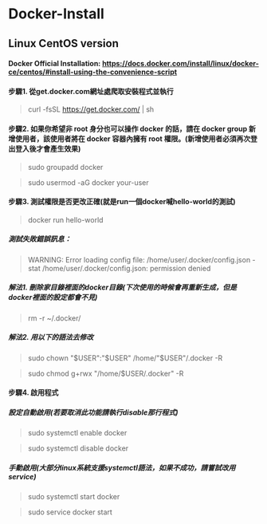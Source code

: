 # Docker-Install
## Linux CentOS version
#### Docker Official Installation: https://docs.docker.com/install/linux/docker-ce/centos/#install-using-the-convenience-script

#### 步驟1. 從get.docker.com網址處爬取安裝程式並執行
> curl -fsSL https://get.docker.com/ | sh

#### 步驟2. 如果你希望非 root 身分也可以操作 docker 的話，請在 docker group 新增使用者，該使用者將在 docker 容器內擁有 root 權限。(新增使用者必須再次登出登入後才會產生效果)
> sudo groupadd docker

> sudo usermod -aG docker your-user

#### 步驟3. 測試權限是否更改正確(就是run一個docker喊hello-world的測試)
> docker run hello-world

##### 測試失敗錯誤訊息：
> WARNING: Error loading config file: /home/user/.docker/config.json - stat /home/user/.docker/config.json: permission denied

##### 解法1. 刪除家目錄裡面的docker目錄(下次使用的時候會再重新生成，但是docker裡面的設定都會不見)
> rm -r ~/.docker/ 

##### 解法2. 用以下的語法去修改 
> sudo chown "$USER":"$USER" /home/"$USER"/.docker -R

> sudo chmod g+rwx "/home/$USER/.docker" -R

#### 步驟4. 啟用程式

##### 設定自動啟用(若要取消此功能請執行disable那行程式)
> sudo systemctl enable docker

> sudo systemctl disable docker

##### 手動啟用(大部分linux系統支援systemctl語法，如果不成功，請嘗試改用service)
> sudo systemctl start docker

> sudo service docker start
